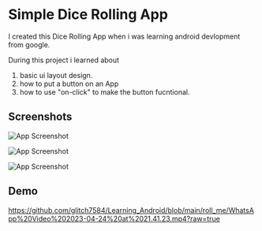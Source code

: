 
# Simple Dice Rolling App

I created this Dice Rolling App when i was learning android devlopment from google.

During this project i learned about 

1. basic ui layout design.
2. how to put a button on an App
3. how to use "on-click" to make the button fucntional.


## Screenshots

![App Screenshot](https://github.com/glitch7584/Learning_Android/blob/main/roll_me/Screenshot_2023-04-24-21-27-06-89_c6af91da2fdc9e337db5dfd94e29ba83.jpg?raw=true)

![App Screenshot](https://github.com/glitch7584/Learning_Android/blob/main/roll_me/Screenshot_2023-04-24-21-27-09-66_c6af91da2fdc9e337db5dfd94e29ba83.jpg?raw=true)

![App Screenshot](https://github.com/glitch7584/Learning_Android/blob/main/roll_me/Screenshot_2023-04-24-21-27-37-99_92b64b2a7aa6eb3771ed6e18d0029815.jpg?raw=true)




## Demo

https://github.com/glitch7584/Learning_Android/blob/main/roll_me/WhatsApp%20Video%202023-04-24%20at%2021.41.23.mp4?raw=true

